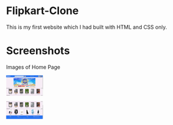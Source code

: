 # Flipkart-Clone
This is my first website which I had built with HTML and CSS only.

# Screenshots
Images of Home Page
<p><img align="center" alt="Home Page" width="100vw" src="1st.JPG"></p> 
<p><img align="center" alt="Home Page" width="100vw" src="2nd.JPG"></p>
